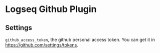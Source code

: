# Logseq Github Plugin

## Settings

`github_access_token`, the github personal access token. You can get it in https://github.com/settings/tokens.